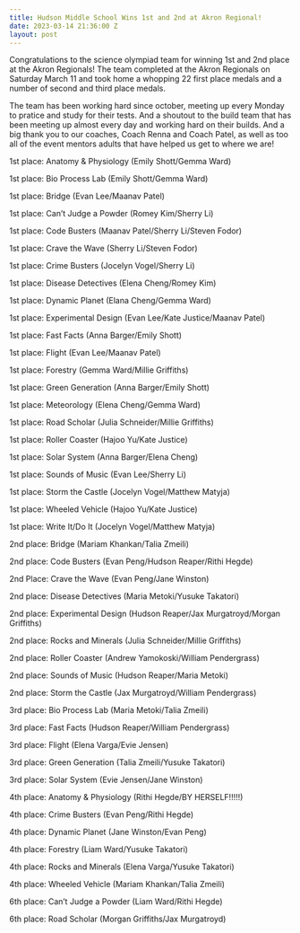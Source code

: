 ```yaml
---
title: Hudson Middle School Wins 1st and 2nd at Akron Regional!
date: 2023-03-14 21:36:00 Z
layout: post
---
```


Congratulations to the science olympiad team for winning 1st and 2nd place at the Akron Regionals! The team completed at the Akron Regionals on Saturday March 11 and took home a whopping 22 first place medals and a number of second and third place medals.

The team has been working hard since october, meeting up every Monday to pratice and study for their tests. And a shoutout to the build team that has been meeting up almost every day and working hard on their builds. And a big thank you to our coaches, Coach Renna and Coach Patel, as well as too all of the event mentors adults that have helped us get to where we are!

1st place: Anatomy & Physiology (Emily Shott/Gemma Ward)

1st place: Bio Process Lab (Emily Shott/Gemma Ward)

1st place: Bridge (Evan Lee/Maanav Patel)

1st place: Can’t Judge a Powder (Romey Kim/Sherry Li) 

1st place: Code Busters (Maanav Patel/Sherry Li/Steven Fodor)

1st place: Crave the Wave (Sherry Li/Steven Fodor)

1st place: Crime Busters (Jocelyn Vogel/Sherry Li)

1st place: Disease Detectives (Elena Cheng/Romey Kim)

1st place: Dynamic Planet (Elana Cheng/Gemma Ward)

1st place: Experimental Design (Evan Lee/Kate Justice/Maanav Patel)

1st place: Fast Facts (Anna Barger/Emily Shott)

1st place: Flight (Evan Lee/Maanav Patel)

1st place: Forestry (Gemma Ward/Millie Griffiths)

1st place: Green Generation (Anna Barger/Emily Shott)

1st place: Meteorology (Elena Cheng/Gemma Ward)

1st place: Road Scholar (Julia Schneider/Millie Griffiths)

1st place: Roller Coaster (Hajoo Yu/Kate Justice)

1st place: Solar System (Anna Barger/Elena Cheng)

1st place: Sounds of Music (Evan Lee/Sherry Li)

1st place: Storm the Castle (Jocelyn Vogel/Matthew Matyja)

1st place: Wheeled Vehicle (Hajoo Yu/Kate Justice)

1st place: Write It/Do It (Jocelyn Vogel/Matthew Matyja)

2nd place: Bridge (Mariam Khankan/Talia Zmeili)

2nd place: Code Busters (Evan Peng/Hudson Reaper/Rithi Hegde)

2nd Place: Crave the Wave (Evan Peng/Jane Winston)

2nd place: Disease Detectives (Maria Metoki/Yusuke Takatori)

2nd place: Experimental Design (Hudson Reaper/Jax Murgatroyd/Morgan Griffiths)

2nd place: Rocks and Minerals (Julia Schneider/Millie Griffiths)

2nd place: Roller Coaster (Andrew Yamokoski/William Pendergrass)

2nd place: Sounds of Music (Hudson Reaper/Maria Metoki)

2nd place: Storm the Castle (Jax Murgatroyd/William Pendergrass)

3rd place: Bio Process Lab (Maria Metoki/Talia Zmeili)

3rd place: Fast Facts (Hudson Reaper/William Pendergrass)

3rd place: Flight (Elena Varga/Evie Jensen)

3rd place: Green Generation (Talia Zmeili/Yusuke Takatori)

3rd place: Solar System (Evie Jensen/Jane Winston)

4th place: Anatomy & Physiology (Rithi Hegde/BY HERSELF!!!!!)

4th place: Crime Busters (Evan Peng/Rithi Hegde)

4th place: Dynamic Planet (Jane Winston/Evan Peng)

4th place: Forestry (Liam Ward/Yusuke Takatori)

4th place: Rocks and Minerals (Elena Varga/Yusuke Takatori)

4th place: Wheeled Vehicle (Mariam Khankan/Talia Zmeili)

6th place: Can’t Judge a Powder (Liam Ward/Rithi Hegde)

6th place: Road Scholar (Morgan Griffiths/Jax Murgatroyd)